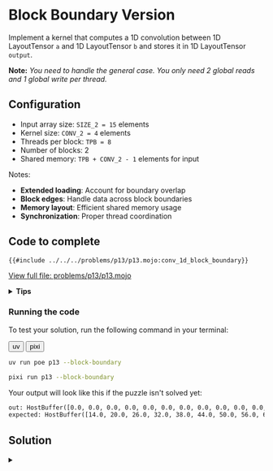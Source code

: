 # Block Boundary Version

Implement a kernel that computes a 1D convolution between 1D LayoutTensor `a` and 1D LayoutTensor `b` and stores it in 1D LayoutTensor `output`.

**Note:** _You need to handle the general case. You only need 2 global reads and 1 global write per thread._


## Configuration
- Input array size: `SIZE_2 = 15` elements
- Kernel size: `CONV_2 = 4` elements
- Threads per block: `TPB = 8`
- Number of blocks: 2
- Shared memory: `TPB + CONV_2 - 1` elements for input

Notes:
- **Extended loading**: Account for boundary overlap
- **Block edges**: Handle data across block boundaries
- **Memory layout**: Efficient shared memory usage
- **Synchronization**: Proper thread coordination

## Code to complete

```mojo
{{#include ../../../problems/p13/p13.mojo:conv_1d_block_boundary}}
```
<a href="{{#include ../_includes/repo_url.md}}/blob/main/problems/p13/p13.mojo" class="filename">View full file: problems/p13/p13.mojo</a>

<details>
<summary><strong>Tips</strong></summary>

<div class="solution-tips">

1. Use `tb[dtype]().row_major[TPB + CONV_2 - 1]().shared().alloc()` for shared memory
2. Load main data: `shared_a[local_i] = a[global_i]`
3. Load boundary: `if local_i < CONV_2 - 1` handle next block data
4. Load kernel: `shared_b[local_i] = b[local_i]`
5. Sum within input bounds: `if global_i + j < SIZE_2`

</div>
</details>

### Running the code

To test your solution, run the following command in your terminal:

<div class="code-tabs" data-tab-group="package-manager">
  <div class="tab-buttons">
    <button class="tab-button">uv</button>
    <button class="tab-button">pixi</button>
  </div>
  <div class="tab-content">

```bash
uv run poe p13 --block-boundary
```

  </div>
  <div class="tab-content">

```bash
pixi run p13 --block-boundary
```

  </div>
</div>

Your output will look like this if the puzzle isn't solved yet:
```txt
out: HostBuffer([0.0, 0.0, 0.0, 0.0, 0.0, 0.0, 0.0, 0.0, 0.0, 0.0, 0.0, 0.0, 0.0, 0.0, 0.0])
expected: HostBuffer([14.0, 20.0, 26.0, 32.0, 38.0, 44.0, 50.0, 56.0, 62.0, 68.0, 74.0, 80.0, 41.0, 14.0, 0.0])
```

## Solution

<details class="solution-details">
<summary></summary>

```mojo
{{#include ../../../solutions/p13/p13.mojo:conv_1d_block_boundary_solution}}
```

<div class="solution-explanation">

The solution handles block boundary cases in 1D convolution using extended shared memory. Here's a detailed analysis:

### Memory layout and sizing
```txt
Test Configuration:
- Full array size: SIZE_2 = 15 elements
- Grid: 2 blocks × 8 threads
- Convolution kernel: CONV_2 = 4 elements

Block 0 shared memory:  [0 1 2 3 4 5 6 7|8 9 10]  // TPB(8) + (CONV_2-1)(3) padding
Block 1 shared memory:  [8 9 10 11 12 13 14|0 0]  // Second block with padding

Size calculation:
- Main data: TPB elements (8)
- Overlap: CONV_2 - 1 elements (4 - 1 = 3)
- Total: TPB + CONV_2 - 1 = 8 + 4 - 1 = 11 elements
```

### Implementation details

1. **Shared Memory Allocation**:
   ```mojo
   # First: account for padding needed for convolution window
   shared_a = tb[dtype]().row_major[TPB + CONV_2 - 1]().shared().alloc()
   shared_b = tb[dtype]().row_major[CONV_2]().shared().alloc()
   ```
   This allocation pattern ensures we have enough space for both the block's data and the overlap region.

2. **Data Loading Strategy**:
   ```mojo
   # Main block data
   if global_i < SIZE_2:
       shared_a[local_i] = a[global_i]

   # Boundary data from next block
   if local_i < CONV_2 - 1:
       next_idx = global_i + TPB
       if next_idx < SIZE_2:
           shared_a[TPB + local_i] = a[next_idx]
       else:
           # Initialize out-of-bounds elements to 0 to avoid reading from uninitialized memory
           # which is an undefined behavior
           shared_a[TPB + local_i] = 0
   ```
   - Only threads with `local_i < CONV_2 - 1` load boundary data
   - Prevents unnecessary thread divergence
   - Maintains memory coalescing for main data load
   - Explicitly zeroes out-of-bounds elements to avoid undefined behavior

3. **Kernel Loading**:
   ```mojo
   if local_i < b_size:
       shared_b[local_i] = b[local_i]
   ```
   - Single load per thread
   - Bounded by kernel size

4. **Convolution Computation**:
   ```mojo
   if global_i < SIZE_2:
       var local_sum: output.element_type = 0
       @parameter
       for j in range(CONV_2):
           if global_i + j < SIZE_2:
               local_sum += shared_a[local_i + j] * shared_b[j]
   ```
   - Uses `@parameter` for compile-time loop unrolling
   - Proper type inference with `output.element_type`
   - Semantically correct bounds check: only compute convolution for valid input positions

### Memory access pattern analysis

1. **Block 0 Access Pattern**:
   ```txt
   Thread 0: [0 1 2 3] × [0 1 2 3]
   Thread 1: [1 2 3 4] × [0 1 2 3]
   Thread 2: [2 3 4 5] × [0 1 2 3]
   ...
   Thread 7: [7 8 9 10] × [0 1 2 3]  // Uses overlap data
   ```

2. **Block 1 Access Pattern**:
   ```txt
   Thread 0: [8 9 10 11] × [0 1 2 3]
   Thread 1: [9 10 11 12] × [0 1 2 3]
   ...
   Thread 7: [14 0 0 0] × [0 1 2 3]  // Zero padding at end
   ```

### Performance optimizations

1. **Memory Coalescing**:
   - Main data load: Consecutive threads access consecutive memory
   - Boundary data: Only necessary threads participate
   - Single barrier synchronization point

2. **Thread Divergence Minimization**:
   - Clean separation of main and boundary loading
   - Uniform computation pattern within warps
   - Efficient bounds checking

3. **Shared Memory Usage**:
   - Optimal sizing to handle block boundaries
   - No bank conflicts in access pattern
   - Efficient reuse of loaded data

4. **Boundary Handling**:
   - Explicit zero initialization for out-of-bounds elements which prevents reading from uninitialized shared memory
   - Semantically correct boundary checking using `global_i + j < SIZE_2` instead of shared memory bounds
   - Proper handling of edge cases without over-computation

### Boundary Condition Improvement

The solution uses `if global_i + j < SIZE_2:` rather than checking shared memory bounds. This approach is:

- **Mathematically correct**: Only computes convolution where input data actually exists
- **More efficient**: Avoids unnecessary computations for positions beyond the input array
- **Safer**: Prevents reliance on zero-padding behavior in shared memory

This implementation achieves efficient cross-block convolution while maintaining:
- Memory safety through proper bounds checking
- High performance through optimized memory access
- Clean code structure using LayoutTensor abstractions
- Minimal synchronization overhead
- Mathematically sound boundary handling
</div>
</details>
